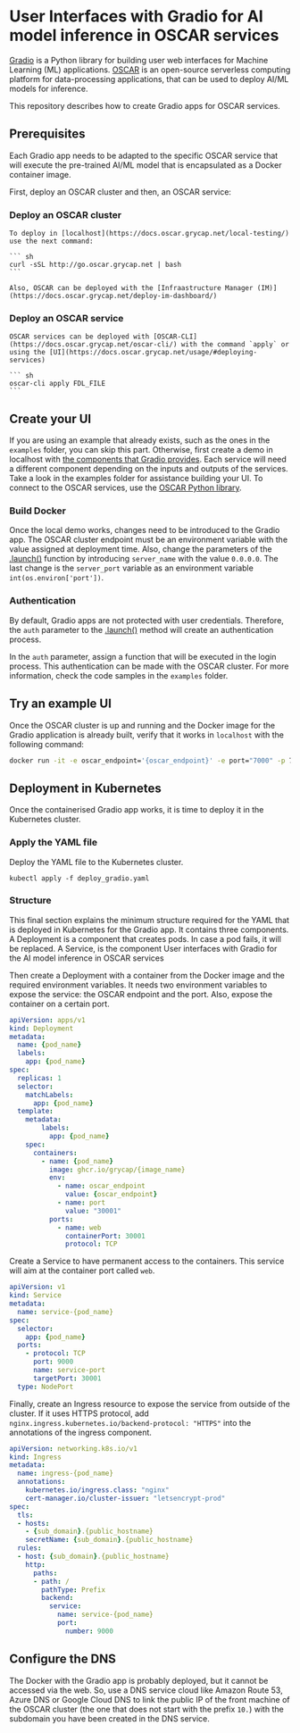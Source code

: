 # User Interfaces with Gradio for AI model inference in OSCAR services

[Gradio](https://gradio.app) is a Python library for building user web interfaces for Machine Learning (ML) applications. [OSCAR](https://oscar.grycap.net) is an open-source serverless computing platform for data-processing applications, that can be used to deploy AI/ML models for inference.

This repository describes how to create Gradio apps for OSCAR services. 

## Prerequisites

Each Gradio app needs to be adapted to the specific OSCAR service that will execute the pre-trained AI/ML model that is encapsulated as a Docker container image.

First, deploy an OSCAR cluster and then, an OSCAR service: 

### Deploy an OSCAR cluster
    To deploy in [localhost](https://docs.oscar.grycap.net/local-testing/) use the next command:

    ``` sh
    curl -sSL http://go.oscar.grycap.net | bash
    ```

    Also, OSCAR can be deployed with the [Infraastructure Manager (IM)](https://docs.oscar.grycap.net/deploy-im-dashboard/)

### Deploy an OSCAR service
    OSCAR services can be deployed with [OSCAR-CLI](https://docs.oscar.grycap.net/oscar-cli/) with the command `apply` or using the [UI](https://docs.oscar.grycap.net/usage/#deploying-services)

    ``` sh
    oscar-cli apply FDL_FILE
    ```

## Create your UI

If you are using an example that already exists, such as the ones in the `examples` folder, you can skip this part. Otherwise, first create a demo in localhost with [the components that Gradio provides](https://gradio.app/docs). Each service will need a different component depending on the inputs and outputs of the services. Take a look in the examples folder for assistance building your UI. To connect to the OSCAR services, use the [OSCAR Python library](https://pypi.org/project/oscar-python/).

### Build Docker

Once the local demo works, changes need to be introduced to the Gradio app. The OSCAR cluster endpoint must be an environment variable with the value assigned at deployment time. Also, change the parameters of the [.launch()](https://gradio.app/docs/#launch) function by introducing `server_name` with the value `0.0.0.0`. The last change is the `server_port` variable as an environment variable `int(os.environ['port'])`.

### Authentication

By default, Gradio apps are not protected with user credentials. Therefore, the `auth` parameter to the [.launch()](https://gradio.app/docs/#launch) method will create an authentication process.

In the `auth` parameter, assign a function that will be executed in the login process. This authentication can be made with the OSCAR cluster. For more information, check the code samples in the `examples` folder.

## Try an example UI

Once the OSCAR cluster is up and running and the Docker image for the Gradio application is already built, verify that it works in `localhost` with the following command:

```sh
docker run -it -e oscar_endpoint='{oscar_endpoint}' -e port="7000" -p 7000:7000 ghcr.io/grycap/{image_name}
```

## Deployment  in Kubernetes

Once the containerised Gradio app works, it is time to deploy it in the Kubernetes cluster.

### Apply the YAML file

Deploy the YAML file to the Kubernetes cluster.

``` kubectl apply -f deploy_gradio.yaml ```

### Structure

This final section explains the minimum structure required for the YAML that is deployed in Kubernetes for the Gradio app. It contains three components. A Deployment is a component that creates pods. In case a pod fails, it will be replaced. A Service, is the component User interfaces with Gradio for the AI model inference in OSCAR services

Then create a Deployment with a container from the Docker image and the required environment variables. It needs two environment variables to expose the service: the OSCAR endpoint and the port. Also, expose the container on a certain port.

``` yaml
apiVersion: apps/v1
kind: Deployment
metadata:
  name: {pod_name}
  labels:
    app: {pod_name}
spec:
  replicas: 1
  selector:
    matchLabels:
      app: {pod_name}
  template:
    metadata:
        labels:
          app: {pod_name}
    spec:
      containers:
        - name: {pod_name}
          image: ghcr.io/grycap/{image_name}
          env:
            - name: oscar_endpoint
              value: {oscar_endpoint}
            - name: port
              value: "30001"
          ports:
            - name: web
              containerPort: 30001
              protocol: TCP
```

Create a Service to have permanent access to the containers. This service will aim at the container port called `web`.

``` yaml
apiVersion: v1
kind: Service
metadata:
  name: service-{pod_name}  
spec:
  selector:
    app: {pod_name}
  ports:
    - protocol: TCP
      port: 9000
      name: service-port
      targetPort: 30001
  type: NodePort
```

Finally, create an Ingress resource to expose the service from outside of the cluster.
If it uses HTTPS protocol, add `nginx.ingress.kubernetes.io/backend-protocol: "HTTPS"` into the annotations of the ingress component.

``` yaml
apiVersion: networking.k8s.io/v1
kind: Ingress
metadata:
  name: ingress-{pod_name}
  annotations:
    kubernetes.io/ingress.class: "nginx"
    cert-manager.io/cluster-issuer: "letsencrypt-prod"
spec:
  tls:
  - hosts:
    - {sub_domain}.{public_hostname}
    secretName: {sub_domain}.{public_hostname}
  rules:
  - host: {sub_domain}.{public_hostname}
    http:
      paths:
      - path: /
        pathType: Prefix
        backend:
          service:
            name: service-{pod_name}
            port:
              number: 9000
```

## Configure the DNS

The Docker with the Gradio app is probably deployed, but it cannot be accessed via the web. So, use a DNS service cloud like Amazon Route 53, Azure DNS or Google Cloud DNS to link the public IP of the front machine of the OSCAR cluster (the one that does not start with the prefix `10.`) with the subdomain you have been created in the DNS service.